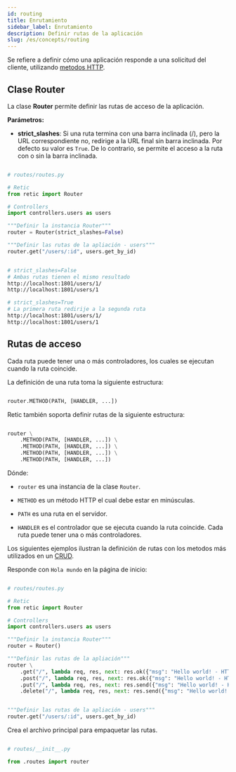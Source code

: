 ```yaml
---
id: routing
title: Enrutamiento
sidebar_label: Enrutamiento
description: Definir rutas de la aplicación
slug: /es/concepts/routing
---
```



Se refiere a definir cómo una aplicación responde a una solicitud del cliente, utilizando [metodos HTTP](https://developer.mozilla.org/es/docs/Web/HTTP/Methods).

## Clase Router

La clase **Router** permite definir las rutas de acceso de la aplicación.

**Parámetros:**

- **strict_slashes**: Si una ruta termina con una barra inclinada (/), pero la URL correspondiente no, redirige a la URL final sin barra inclinada. Por defecto su valor es `True`. De lo contrario, se permite el acceso a la ruta con o sin la barra inclinada.

```python

# routes/routes.py

# Retic
from retic import Router

# Controllers
import controllers.users as users

"""Definir la instancia Router"""
router = Router(strict_slashes=False)

"""Definir las rutas de la apliación - users"""
router.get("/users/:id", users.get_by_id)

```

```bash

# strict_slashes=False
# Ambas rutas tienen el mismo resultado
http://localhost:1801/users/1/
http://localhost:1801/users/1

# strict_slashes=True
# La primera ruta redirije a la segunda ruta
http://localhost:1801/users/1/
http://localhost:1801/users/1

```

## Rutas de acceso

Cada ruta puede tener una o más controladores, los cuales se ejecutan cuando la ruta coincide.

La definición de una ruta toma la siguiente estructura:

```python

router.METHOD(PATH, [HANDLER, ...])

```

Retic también soporta definir rutas de la siguiente estructura:

```python

router \
    .METHOD(PATH, [HANDLER, ...]) \
    .METHOD(PATH, [HANDLER, ...]) \
    .METHOD(PATH, [HANDLER, ...]) \
    .METHOD(PATH, [HANDLER, ...])

```

Dónde:

- `router` es una instancia de la clase `Router`.

- `METHOD` es un método HTTP el cual debe estar en minúsculas.

- `PATH` es una ruta en el servidor.

- `HANDLER` es el controlador que se ejecuta cuando la ruta coincide. Cada ruta puede tener una o más controladores.

Los siguientes ejemplos ilustran la definición de rutas con los metodos más utilizados en un [CRUD](https://es.wikipedia.org/wiki/CRUD).

Responde con `Hola mundo` en la página de inicio:

```python

# routes/routes.py

# Retic
from retic import Router

# Controllers
import controllers.users as users

"""Definir la instancia Router"""
router = Router()

"""Definir las rutas de la apliación"""
router \
    .get("/", lambda req, res, next: res.ok({"msg": "Hello world! - HTTP GET"})) \
    .post("/", lambda req, res, next: res.ok({"msg": "Hello world! - HTTP POST"})) \
    .put("/", lambda req, res, next: res.send({"msg": "Hello world! - HTTP PUT"})) \
    .delete("/", lambda req, res, next: res.send({"msg": "Hello world! - HTTP DELETE"}))


"""Definir las rutas de la apliación - users"""
router.get("/users/:id", users.get_by_id)

```

Crea el archivo principal para empaquetar las rutas.

```python

# routes/__init__.py

from .routes import router

```
